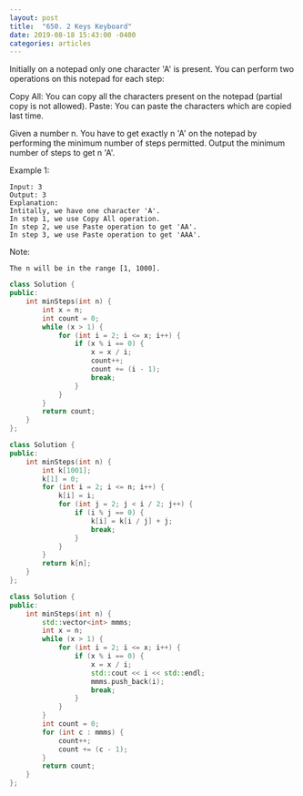 ```yaml
---
layout: post
title:  "650. 2 Keys Keyboard"
date: 2019-08-18 15:43:00 -0400
categories: articles
---
```

Initially on a notepad only one character 'A' is present. You can perform two operations on this notepad for each step:

Copy All: You can copy all the characters present on the notepad (partial copy is not allowed).
Paste: You can paste the characters which are copied last time.
 
Given a number n. You have to get exactly n 'A' on the notepad by performing the minimum number of steps permitted. Output the minimum number of steps to get n 'A'.

Example 1:
```
Input: 3
Output: 3
Explanation:
Intitally, we have one character 'A'.
In step 1, we use Copy All operation.
In step 2, we use Paste operation to get 'AA'.
In step 3, we use Paste operation to get 'AAA'.
```
Note:
```
The n will be in the range [1, 1000].
```
```c++
class Solution {
public:
    int minSteps(int n) {
        int x = n;
        int count = 0;
        while (x > 1) {
            for (int i = 2; i <= x; i++) {
                if (x % i == 0) {
                    x = x / i;
                    count++;
                    count += (i - 1);
                    break;
                }
            }
        }
        return count;
    }
};
```
```c++
class Solution {
public:
    int minSteps(int n) {
        int k[1001];
        k[1] = 0;
        for (int i = 2; i <= n; i++) {
            k[i] = i;
            for (int j = 2; j < i / 2; j++) {
                if (i % j == 0) {
                    k[i] = k[i / j] + j;
                    break;
                }
            }
        }
        return k[n];
    }
};
```
```c++
class Solution {
public:
    int minSteps(int n) {
        std::vector<int> mmms;
        int x = n;
        while (x > 1) {
            for (int i = 2; i <= x; i++) {
                if (x % i == 0) {
                    x = x / i;
                    std::cout << i << std::endl;
                    mmms.push_back(i);
                    break;
                }
            }
        }
        int count = 0;
        for (int c : mmms) {
            count++;
            count += (c - 1);
        }
        return count;
    }
};
```